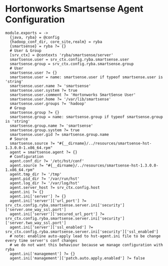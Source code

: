 
# Hortonworks Smartsense Agent Configuration

    module.exports = ->
      {java, ryba} = @config
      {hadoop_conf_dir, core_site,realm} = ryba
      {smartsense} = ryba ?= {}
      # User & Group
      [srv_ctx] = @contexts 'ryba/smartsense/server'
      smartsense.user = srv_ctx.config.ryba.smartsense.user
      smartsense.group = srv_ctx.config.ryba.smartsense.group
      # User
      smartsense.user ?= {}
      smartsense.user = name: smartsense.user if typeof smartsense.user is 'string'
      smartsense.user.name ?= 'smartsense'
      smartsense.user.system ?= true
      smartsense.user.comment ?= 'Hortonworks SmartSense User'
      smartsense.user.home ?= '/var/lib/smartsense'
      smartsense.user.groups ?= 'hadoop'
      # Group
      smartsense.group ?= {}
      smartsense.group = name: smartsense.group if typeof smartsense.group is 'string'
      smartsense.group.name ?= 'smartsense'
      smartsense.group.system ?= true
      smartsense.user.gid ?= smartsense.group.name
      # Source
      smartsense.source ?= "#{__dirname}/../resources/smartsense-hst-1.3.0.0-1.x86_64.rpm"
      agent = smartsense.agent ?= {}
      # Configuration
      agent.conf_dir ?= '/etc/hst/conf'
      agent.source ?= "#{__dirname}/../resources/smartsense-hst-1.3.0.0-1.x86_64.rpm"
      agent.tmp_dir ?= '/tmp'
      agent.pid_dir ?= '/var/run/hst'
      agent.log_dir ?= '/var/log/hst'
      agent.server_host ?= srv_ctx.config.host
      agent.ini ?= {}
      agent.ini['server'] ?= {}
      agent.ini['server']['url_port'] ?= srv_ctx.config.ryba.smartsense.server.ini['security']['server.one_way_ssl.port']
      agent.ini['server']['secured_url_port'] ?= srv_ctx.config.ryba.smartsense.server.ini['security']['server.two_way_ssl.port']
      agent.ini['server']['ssl_enabled'] ?= srv_ctx.config.ryba.smartsense.server.ini['security']['ssl_enabled']
      # note: enabline auto-apply lead to hst-agent.ini file to be change every time server's conf changes
      # we do not want this behaviour because we manage configuration with ryba
      agent.ini['management'] ?= {}
      agent.ini['management']['patch.auto.apply.enabled'] ?= false

